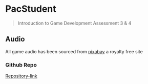 # PacStudent
> Introduction to Game Development Assessment 3 & 4

## Audio
All game audio has been sourced from [pixabay](https://pixabay.com/sound-effects) a royalty free site

### Github Repo
[Repository-link](https://github.com/aryangupta1/PacStudent)
